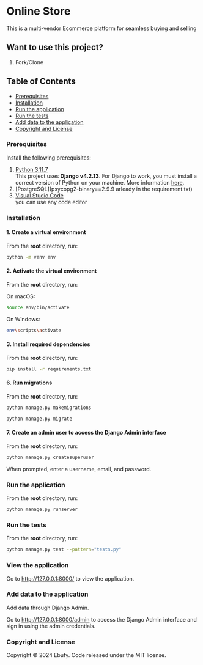 # Online Store

This is a multi-vendor Ecommerce platform for seamless buying and selling

## Want to use this project?

1. Fork/Clone


## Table of Contents 
- [Prerequisites](#prerequisites)
- [Installation](#installation)
- [Run the application](#run-the-application)
- [Run the tests](#run-the-tests)
- [Add data to the application](#add-data-to-the-application)
- [Copyright and License](#copyright-and-license)


### Prerequisites

Install the following prerequisites:

1. [Python 3.11.7](https://www.python.org/downloads/)
<br> This project uses **Django v4.2.13**. For Django to work, you must install a correct version of Python on your machine. More information [here](https://django.readthedocs.io/en/stable/faq/install.html).
2. [PostgreSQL](psycopg2-binary==2.9.9 arleady in the requirement.txt)
3. [Visual Studio Code](https://code.visualstudio.com/download) 
<br> you can use any code editor


### Installation

#### 1. Create a virtual environment

From the **root** directory, run:

```bash
python -m venv env
```

#### 2. Activate the virtual environment

From the **root** directory, run:

On macOS:

```bash
source env/bin/activate
```

On Windows:

```bash
env\scripts\activate
```

#### 3. Install required dependencies

From the **root** directory, run:

```bash
pip install -r requirements.txt
```


#### 6. Run migrations

From the **root** directory, run:

```bash
python manage.py makemigrations
```
```bash
python manage.py migrate
```

#### 7. Create an admin user to access the Django Admin interface

From the **root** directory, run:

```bash
python manage.py createsuperuser
```

When prompted, enter a username, email, and password.


### Run the application

From the **root** directory, run:

```bash
python manage.py runserver
```


### Run the tests

From the **root** directory, run:

```bash
python manage.py test --pattern="tests.py"

```


### View the application

Go to http://127.0.0.1:8000/ to view the application.

### Add data to the application

Add data through Django Admin.

Go to http://127.0.0.1:8000/admin to access the Django Admin interface and sign in using the admin credentials.


### Copyright and License

Copyright © 2024 Ebufy. Code released under the MIT license.
